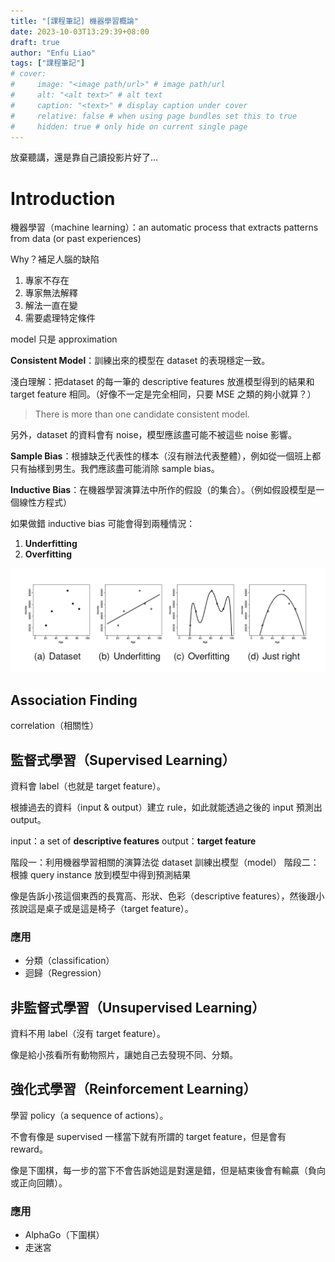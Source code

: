 ```yaml
---
title: "[課程筆記] 機器學習概論"
date: 2023-10-03T13:29:39+08:00
draft: true
author: "Enfu Liao"
tags: ["課程筆記"]
# cover:
#     image: "<image path/url>" # image path/url
#     alt: "<alt text>" # alt text
#     caption: "<text>" # display caption under cover
#     relative: false # when using page bundles set this to true
#     hidden: true # only hide on current single page
---
```


放棄聽講，還是靠自己讀投影片好了...


# Introduction
機器學習（machine learning）：an automatic process that extracts patterns from data (or past experiences)

Why？補足人腦的缺陷
1. 專家不存在
2. 專家無法解釋
3. 解法一直在變
4. 需要處理特定條件

model 只是 approximation

**Consistent Model**：訓練出來的模型在 dataset 的表現穩定一致。

淺白理解：把dataset 的每一筆的 descriptive features 放進模型得到的結果和 target feature 相同。（好像不一定是完全相同，只要 MSE 之類的夠小就算？）

> There is more than one candidate consistent model.

另外，dataset 的資料會有 noise，模型應該盡可能不被這些 noise 影響。

**Sample Bias**：根據缺乏代表性的樣本（沒有辦法代表整體），例如從一個班上都只有抽樣到男生。我們應該盡可能消除 sample bias。

**Inductive Bias**：在機器學習演算法中所作的假設（的集合）。（例如假設模型是一個線性方程式）

如果做錯 inductive bias 可能會得到兩種情況：
1. **Underfitting**
2. **Overfitting**

![underfitting & overfitting](./Screenshot%20from%202023-10-03%2014-45-24.png)

## Association Finding
correlation（相關性）

## 監督式學習（Supervised Learning）
資料會 label（也就是 target feature）。

根據過去的資料（input & output）建立 rule，如此就能透過之後的 input 預測出 output。

input：a set of **descriptive features**
output：**target feature**

階段一：利用機器學習相關的演算法從 dataset 訓練出模型（model）
階段二：根據 query instance 放到模型中得到預測結果

像是告訴小孩這個東西的長寬高、形狀、色彩（descriptive features），然後跟小孩說這是桌子或是這是椅子（target feature）。

### 應用
- 分類（classification）
- 迴歸（Regression）


## 非監督式學習（Unsupervised Learning）
資料不用 label（沒有 target feature）。

像是給小孩看所有動物照片，讓她自己去發現不同、分類。


## 強化式學習（Reinforcement Learning）
學習 policy（a sequence of actions）。

不會有像是 supervised 一樣當下就有所謂的 target feature，但是會有 reward。

像是下圍棋，每一步的當下不會告訴她這是對還是錯，但是結束後會有輸贏（負向或正向回饋）。

### 應用
- AlphaGo（下圍棋）
- 走迷宮